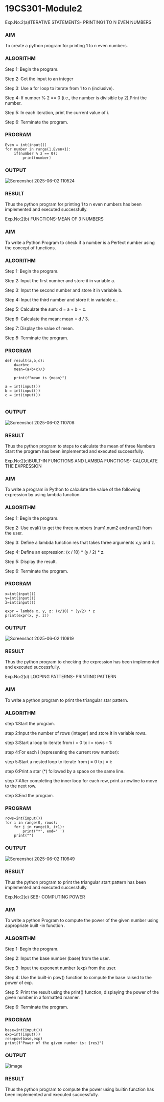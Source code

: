 # 19CS301-Module2
Exp.No:2(a)ITERATIVE STATEMENTS- PRINTING1 TO N EVEN NUMBERS
### AIM
To create a python program for printing 1 to n even numbers.
### ALGORITHM

Step 1: Begin the program.

Step 2: Get the input to an integer

Step 3: Use a for loop to iterate from 1 to n (inclusive).

Step 4: If number % 2 == 0 (i.e., the number is divisible by 2),Print the number.

Step 5: In each iteration, print the current value of i.

Step 6: Terminate the program.

### PROGRAM
```
Even = int(input())
for number in range(1,Even+1):
    if(number % 2 == 0):
        print(number)
```
### OUTPUT
![Screenshot 2025-06-02 110524](https://github.com/user-attachments/assets/8d96f7c9-a992-4d6b-8bf3-dbb81405a0af)


 
### RESULT
Thus the python program for printing 1 to n even numbers has been implemented and executed successfully.

Exp.No:2(b)	FUNCTIONS-MEAN OF 3 NUMBERS

### AIM
To write a Python Program to check if a number is a Perfect number using the concept of functions.
### ALGORITHM

Step 1: Begin the program.

Step 2: Input the first number and store it in variable a.

Step 3: Input the second number and store it in variable b.

Step 4: Input the third number and store it in variable c..

Step 5: Calculate the sum: d = a + b + c.

Step 6: Calculate the mean: mean = d / 3.

Step 7: Display the value of mean.

Step 8: Terminate the program.
### PROGRAM
```
def result(a,b,c):
    d=a+b+c
    mean=(a+b+c)/3
    
    print(f"mean is {mean}")

a = int(input())
b = int(input())
c = int(input())


```
### OUTPUT
 ![Screenshot 2025-06-02 110706](https://github.com/user-attachments/assets/64acb35f-b228-43d0-816f-8d39ded6c8a0)


### RESULT
Thus the python program to steps to calculate the mean of three Numbers Start the program has been implemented and executed successfully.

Exp.No:2(c)BUILT-IN FUNCTIONS AND LAMBDA FUNCTIONS- CALCULATE THE EXPRESSION

### AIM
To write a program in Python to calculate the value of the following expression by using lambda function.
### ALGORITHM

Step 1: Begin the program.

Step 2: Use eval() to get the three numbers (num1,num2 and num2) from the user.

Step 3: Define a lambda function res that takes three arguments x,y and z.

Step 4: Define an expression: (x / 10) * (y / 2) * z.

Step 5: Display the result.

Step 6: Terminate the program.
### PROGRAM
```
x=int(input())
y=int(input())
z=int(input())

expr = lambda x, y, z: (x/10) * (y/2) * z
print(expr(x, y, z))
```
### OUTPUT

![Screenshot 2025-06-02 110819](https://github.com/user-attachments/assets/b6e11aeb-36f7-4ca6-9e40-7bc0baafab25)


### RESULT
Thus the python program to checking the expression has been implemented and executed successfully.


Exp.No:2(d)	LOOPING PATTERNS- PRINTING PATTERN

### AIM
To write a python program to print the triangular star pattern.
### ALGORITHM

step 1:Start the program.

step 2:Input the number of rows (integer) and store it in variable rows.

step 3:Start a loop to iterate from i = 0 to i = rows - 1:

step 4:For each i (representing the current row number):

step 5:Start a nested loop to iterate from j = 0 to j = i:

step 6:Print a star (*) followed by a space on the same line.

step 7:After completing the inner loop for each row, print a newline to move to the next row.

step 8:End the program.

### PROGRAM
```
rows=int(input())
for i in range(0, rows):
    for j in range(0, i+1):
        print("*", end=' ')
    print("")
```
### OUTPUT

![Screenshot 2025-06-02 110949](https://github.com/user-attachments/assets/776f41e9-a037-4932-8f59-63c4046ada93)


 
### RESULT
Thus the python program to print the triangular start pattern has been implemented and executed successfully.
















Exp.No:2(e)	SEB- COMPUTING POWER

### AIM
To write a python Program to compute the power of the given number using appropriate built -in function .
### ALGORITHM

Step 1:	 Begin the program.

Step 2:	 Input the base number (base) from the user.

Step 3:	 Input the exponent number (exp) from the user.

Step 4:	 Use the built-in pow() function to compute the  base raised to the power of exp.

Step 5:	 Print the result using the print() function, displaying the power of the given number in a formatted manner.

Step 6:	 Terminate the program.
### PROGRAM
```
base=int(input())
exp=int(input())
res=pow(base,exp)
print(f"Power of the given number is: {res}")
```
### OUTPUT
![image](https://github.com/user-attachments/assets/f0c61287-b7a6-4c76-908d-396f4104d75b)

 

### RESULT
Thus the python program to compute the power using builtin function has been implemented and executed successfully.





